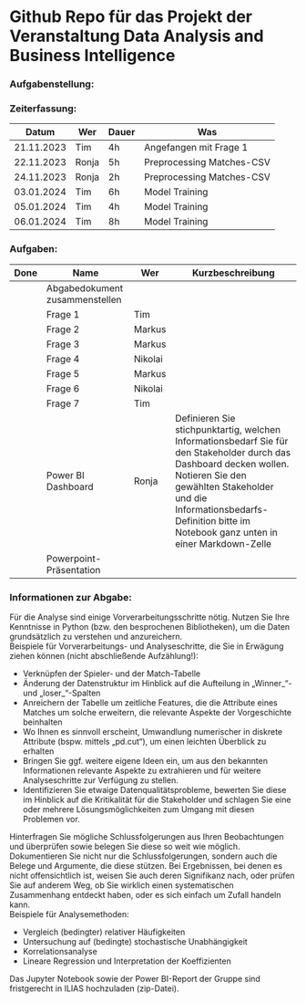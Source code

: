 # Github Repo für das Projekt der Veranstaltung Data Analysis and Business Intelligence

### Aufgabenstellung:

### Zeiterfassung:

| Datum      | Wer   | Dauer | Was                       |
|------------|-------|-------|---------------------------|
| 21.11.2023 | Tim   | 4h    | Angefangen mit Frage 1    |
| 22.11.2023 | Ronja | 5h    | Preprocessing Matches-CSV |
| 24.11.2023 | Ronja | 2h    | Preprocessing Matches-CSV |
| 03.01.2024 | Tim   | 6h    | Model Training            |
| 05.01.2024 | Tim   | 4h    | Model Training            |
| 06.01.2024 | Tim   | 8h    | Model Training            |

### Aufgaben:

| Done | Name | Wer | Kurzbeschreibung |
| --- | --- | --- | --- |
|  | Abgabedokument zusammenstellen |  |  |
|  | Frage 1 | Tim | |
|  | Frage 2 | Markus | |
|  | Frage 3 | Markus | |
|  | Frage 4 | Nikolai | |
|  | Frage 5 | Markus | |
|  | Frage 6 | Nikolai | |
|  | Frage 7 | Tim | |
|  | Power BI Dashboard | Ronja | Definieren Sie stichpunktartig, welchen Informationsbedarf Sie für den Stakeholder durch das Dashboard decken wollen. Notieren Sie den gewählten Stakeholder und die Informationsbedarfs-Definition bitte im Notebook ganz unten in einer Markdown-Zelle |
|  | Powerpoint-Präsentation |  |  |

### Informationen zur Abgabe:

Für die Analyse sind einige Vorverarbeitungsschritte nötig. Nutzen Sie Ihre Kenntnisse in Python (bzw. den besprochenen Bibliotheken), um die Daten grundsätzlich zu verstehen und anzureichern.  
Beispiele für Vorverarbeitungs- und Analyseschritte, die Sie in Erwägung ziehen können (nicht abschließende Aufzählung!):
- Verknüpfen der Spieler- und der Match-Tabelle
- Änderung der Datenstruktur im Hinblick auf die Aufteilung in „Winner_“- und „loser_“-Spalten
- Anreichern der Tabelle um zeitliche Features, die die Attribute eines Matches um solche erweitern, die relevante Aspekte der Vorgeschichte beinhalten
- Wo Ihnen es sinnvoll erscheint, Umwandlung numerischer in diskrete Attribute (bspw. mittels „pd.cut“), um einen leichten Überblick zu erhalten
- Bringen Sie ggf. weitere eigene Ideen ein, um aus den bekannten Informationen relevante Aspekte zu extrahieren und für weitere Analyseschritte zur Verfügung zu stellen.
- Identifizieren Sie etwaige Datenqualitätsprobleme, bewerten Sie diese im Hinblick auf die Kritikalität für die Stakeholder und schlagen Sie eine oder mehrere Lösungsmöglichkeiten zum Umgang mit diesen Problemen vor.

Hinterfragen Sie mögliche Schlussfolgerungen aus Ihren Beobachtungen und überprüfen sowie belegen Sie diese so weit wie möglich. Dokumentieren Sie nicht nur die Schlussfolgerungen, sondern auch die Belege und Argumente, die diese stützen. Bei Ergebnissen, bei denen es nicht offensichtlich ist, weisen Sie auch deren Signifikanz nach, oder prüfen Sie auf anderem Weg, ob Sie wirklich einen systematischen Zusammenhang entdeckt haben, oder es sich einfach um Zufall handeln kann.  
Beispiele für Analysemethoden:
- Vergleich (bedingter) relativer Häufigkeiten
- Untersuchung auf (bedingte) stochastische Unabhängigkeit
- Korrelationsanalyse
- Lineare Regression und Interpretation der Koeffizienten

Das Jupyter Notebook sowie der Power BI-Report der Gruppe sind fristgerecht in ILIAS hochzuladen (zip-Datei).